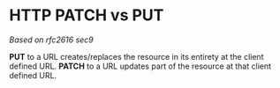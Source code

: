 # HTTP PATCH vs PUT

_Based on rfc2616 sec9_

**PUT** to a URL creates/replaces the resource in its entirety at the client defined URL.
**PATCH** to a URL updates part of the resource at that client defined URL.
